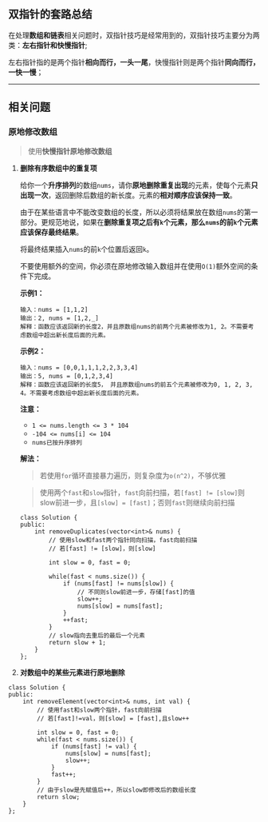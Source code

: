 ## 双指针的套路总结

在处理**数组和链表**相关问题时，双指针技巧是经常用到的，双指针技巧主要分为两类：**左右指针和快慢指针**;

左右指针指的是两个指针**相向而行，一头一尾**，快慢指针则是两个指针**同向而行，一快一慢**；

---


## 相关问题

### 原地修改数组

>使用**快慢指针原地修改数组**

1. **删除有序数组中的重复项**

    给你一个**升序排列**的数组`nums`，请你**原地删除重复出现**的元素，使每个元素**只出现一次**，返回删除后数组的新长度。元素的**相对顺序应该保持一致**。

    由于在某些语言中不能改变数组的长度，所以必须将结果放在数组`nums`的第一部分。更规范地说，如果在**删除重复项之后有`k`个元素，那么`nums`的前`k`个元素应该保存最终结果**。

    将最终结果插入`nums`的前`k`个位置后返回`k`。

    不要使用额外的空间，你必须在原地修改输入数组并在使用`O(1)`额外空间的条件下完成。

    **示例1：**
    ```
    输入：nums = [1,1,2]
    输出：2, nums = [1,2,_]
    解释：函数应该返回新的长度2，并且原数组nums的前两个元素被修改为1, 2。不需要考虑数组中超出新长度后面的元素。
    ```

    **示例2：**
    ```
    输入：nums = [0,0,1,1,1,2,2,3,3,4]
    输出：5, nums = [0,1,2,3,4]
    解释：函数应该返回新的长度5， 并且原数组nums的前五个元素被修改为0, 1, 2, 3, 4。不需要考虑数组中超出新长度后面的元素。
    ```

    **注意：**
    * `1 <= nums.length <= 3 * 104`
    * `-104 <= nums[i] <= 104`
    * `nums已按升序排列`

    **解法：**
    > 若使用`for`循环直接暴力遍历，则复杂度为`o(n^2)`，不够优雅

    > 使用两个`fast`和`slow`指针，`fast`向前扫描，若`[fast] != [slow]`则slow前进一步，且`[slow] = [fast]`；否则`fast`则继续向前扫描

    ```
    class Solution {
    public:
        int removeDuplicates(vector<int>& nums) {
            // 使用slow和fast两个指针同向扫描，fast向前扫描
            // 若[fast] != [slow]，则[slow]

            int slow = 0, fast = 0;
            
            while(fast < nums.size()) {
                if (nums[fast] != nums[slow]) {
                    // 不同则slow前进一步，存储[fast]的值
                    slow++;
                    nums[slow] = nums[fast];
                }
                ++fast;
            }
            // slow指向去重后的最后一个元素
            return slow + 1;
        }
    };
    ```

2. **对数组中的某些元素进行原地删除**


```
class Solution {
public:
    int removeElement(vector<int>& nums, int val) {
        // 使用fast和slow两个指针，fast向前扫描
        // 若[fast]!=val，则[slow] = [fast],且slow++

        int slow = 0, fast = 0;
        while(fast < nums.size()) {
            if (nums[fast] != val) {
                nums[slow] = nums[fast];
                slow++;
            }
            fast++;
        }
        // 由于slow是先赋值后++，所以slow即修改后的数组长度
        return slow;
    }
};
```